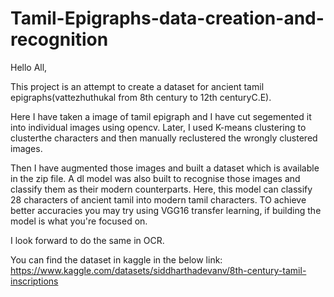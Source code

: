 # Tamil-Epigraphs-data-creation-and-recognition

Hello All,

This project is an attempt to create a dataset for ancient tamil epigraphs(vattezhuthukal from 8th century to 12th centuryC.E). 
          
Here I have taken a image of tamil epigraph and I have cut segemented it into individual images using opencv. Later, I used K-means clustering to clusterthe characters and then manually reclustered the wrongly clustered images.
          
Then I have augmented those images and built a dataset which is available in the zip file. A dl model was also built to recognise those images and classify them as their modern counterparts. Here, this model can classify 28 characters of ancient tamil into modern tamil characters. TO achieve better accuracies you may try using VGG16 transfer learning, if building the model is what you're focused on.
          
I look forward to do the same in OCR.


You can find the dataset in kaggle in the below link:
https://www.kaggle.com/datasets/siddharthadevanv/8th-century-tamil-inscriptions
